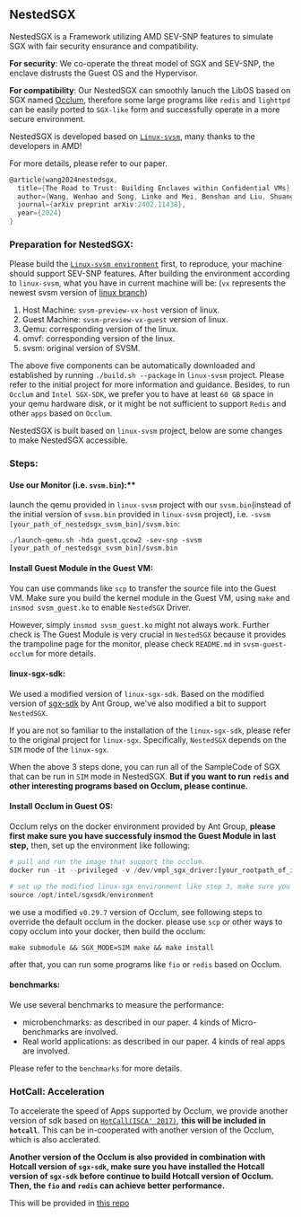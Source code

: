 ## NestedSGX
NestedSGX is a Framework utilizing AMD SEV-SNP features to simulate SGX with fair security ensurance and compatibility.

**For security**: We co-operate the threat model of SGX and SEV-SNP, the enclave distrusts the Guest OS and the Hypervisor.

**For compatibility**: Our NestedSGX can smoothly lanuch the LibOS based on SGX named [Occlum](https://github.com/occlum/occlum), therefore some large programs like `redis` and `lighttpd` can be easily ported to `SGX-like` form and successfully operate in a more secure environment.

NestedSGX is developed based on [`Linux-svsm`](https://github.com/AMDESE/linux-svsm), many thanks to the developers in AMD!

For more details, please refer to our paper.
```C
@article{wang2024nestedsgx,
  title={The Road to Trust: Building Enclaves within Confidential VMs},
  author={Wang, Wenhao and Song, Linke and Mei, Benshan and Liu, Shuang and Zhao, Shijun and Yan, Shoumeng and Wang, XiaoFeng and Meng, Dan and Hou, Rui},
  journal={arXiv preprint arXiv:2402.11438},
  year={2024}
}
```

### Preparation for NestedSGX:
Please build the [`Linux-svsm environment`](https://github.com/AMDESE/linux-svsm) first, to reproduce, your machine should support SEV-SNP features. After building the environment according to `linux-svsm`, what you have in current machine will be: (`vx` represents the newest svsm version of [linux branch](https://github.com/AMDESE/linux))
1. Host Machine: `svsm-preview-vx-host` version of linux.
2. Guest Machine: `svsm-preview-vx-guest` version of linux.
3. Qemu: corresponding version of the linux.
4. omvf: corresponding version of the linux.
5. svsm: original version of SVSM.

The above five components can be automatically downloaded and established by running `./build.sh --package` in `linux-svsm` project. Please refer to the initial project for more information and guidance. Besides, to run `Occlum` and `Intel SGX-SDK`, we prefer you to have at least `60 GB` space in your qemu hardware disk, or it might be not sufficient to support `Redis` and other `apps` based on `Occlum`.

NestedSGX is built based on `linux-svsm` project, below are some changes to make NestedSGX accessible. 

### Steps:
#### Use our Monitor (i.e. `svsm.bin`):** 

launch the qemu provided in `linux-svsm` project with our `svsm.bin`(instead of the initial version of `svsm.bin` provided in `linux-svsm` project), i.e. `-svsm [your_path_of_nestedsgx_svsm_bin]/svsm.bin`:
```Shell
./launch-qemu.sh -hda guest.qcow2 -sev-snp -svsm [your_path_of_nestedsgx_svsm_bin]/svsm.bin
```

#### Install Guest Module in the Guest VM: 
You can use commands like `scp` to transfer the source file into the Guest VM. Make sure you build the kernel module in the Guest VM, using `make` and `insmod svsm_guest.ko` to enable `NestedSGX` Driver.

However, simply `insmod svsm_guest.ko` might not always work. Further check is The Guest Module is very crucial in `NestedSGX` because it provides the trampoline page for the monitor, please check `README.md` in `svsm-guest-occlum` for more details.

#### linux-sgx-sdk: 
We used a modified version of `linux-sgx-sdk`. Based on the modified version of [sgx-sdk](https://github.com/occlum/linux-sgx.git) by Ant Group, we've also modified a bit to support `NestedSGX`.

If you are not so familiar to the installation of the `linux-sgx-sdk`, please refer to the original project for `linux-sgx`. Specifically, `NestedSGX` depends on the `SIM` mode of the `linux-sgx`.

When the above 3 steps done, you can run all of the SampleCode of SGX that can be run in `SIM` mode in NestedSGX. **But if you want to run `redis` and other interesting programs based on Occlum, please continue.**
#### Install Occlum in Guest OS: 
Occlum relys on the docker environment provided by Ant Group, **please first make sure you have successfuly insmod the Guest Module in last step,** then, set up the environment like following:
```python
# pull and run the image that support the occlum.
docker run -it --privileged -v /dev/vmpl_sgx_driver:[your_rootpath_of_image_in_the_guestOS] occlum/occlum:0.29.7-ubuntu20.04

# set up the modified linux-sgx environment like step 3, make sure you've installed the sgxsdk in the path named '/opt/intel/sgxsdk/'
source /opt/intel/sgxsdk/environment
```
we use a modified `v0.29.7` version of Occlum, see following steps to override the default occlum in the docker. please use `scp` or other ways to copy occlum into your docker, then build the occlum:
```shell
make submodule && SGX_MODE=SIM make && make install
```
after that, you can run some programs like `fio` or `redis` based on Occlum. 


#### benchmarks: 
We use several benchmarks to measure the performance:
- microbenchmarks: as described in our paper. 4 kinds of Micro-benchmarks are involved.
- Real world applications: as described in our paper. 4 kinds of real apps are involved.

Please refer to the `benchmarks` for more details.

### HotCall: Acceleration
To accelerate the speed of Apps supported by Occlum, we provide another version of sdk based on [`HotCall(ISCA' 2017)`](https://github.com/oweisse/hot-calls.git), **this will be included in `hotcall`**. This can be in-cooperated with another version of the Occlum, which is also acclerated.

**Another version of the Occlum is also provided in combination with Hotcall version of `sgx-sdk`, make sure you have installed the Hotcall version of `sgx-sdk` before continue to build Hotcall version of Occlum. Then, the `fio` and `redis` can achieve better performance.**

This will be provided in [this repo](https://github.com/NestedSGX/Hotcall.git)